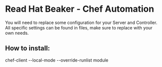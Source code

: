 # Read Hat Beaker - Chef Automation

You will need to replace some configuration for your Server and Controller. All specific settings can be found in files, make sure to replace with your own needs.

## How to install:

chef-client --local-mode --override-runlist module
